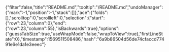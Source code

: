 {"filter":false,"title":"README.md","tooltip":"/README.md","undoManager":{"mark":-1,"position":-1,"stack":[]},"ace":{"folds":[],"scrolltop":0,"scrollleft":0,"selection":{"start":{"row":23,"column":0},"end":{"row":23,"column":55},"isBackwards":true},"options":{"guessTabSize":true,"useWrapMode":false,"wrapToView":true},"firstLineState":0},"timestamp":1569511508486,"hash":"6a9b86504d56de74cfaccd77491e6e1da1e3eeec"}